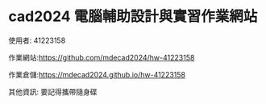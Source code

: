 # cad2024 電腦輔助設計與實習作業網站

使用者: 41223158

作業網站:https://github.com/mdecad2024/hw-41223158

作業倉儲:https://mdecad2024.github.io/hw-41223158 

其他資訊: 要記得攜帶隨身碟
         
